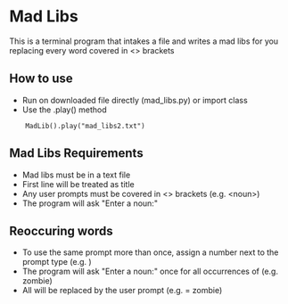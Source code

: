# Mad Libs

This is a terminal program that intakes a file and writes a mad libs for you replacing every word covered in <> brackets

## How to use

- Run on downloaded file directly (mad_libs.py) or import class
- Use the .play() method

```
    MadLib().play("mad_libs2.txt")
```

## Mad Libs Requirements

- Mad libs must be in a text file
- First line will be treated as title
- Any user prompts must be covered in <> brackets (e.g. \<noun\>)
- The program will ask "Enter a noun:"

## Reoccuring words

- To use the same prompt more than once, assign a number next to the prompt type (e.g. <noun1>)
- The program will ask "Enter a noun:" once for all occurrences of <noun1> (e.g. zombie)
- All <noun1> will be replaced by the user prompt (e.g. <noun1> = zombie)
